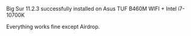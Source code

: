 Big Sur 11.2.3 successfully installed on Asus TUF B460M WIFI + Intel i7-10700K

Everything works fine except Airdrop.
